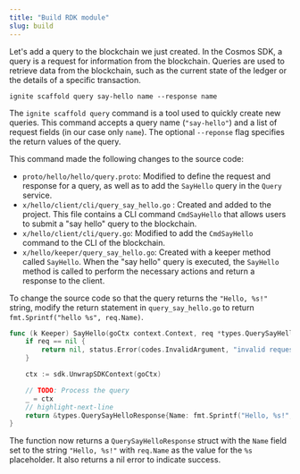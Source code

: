 ```yaml
---
title: "Build RDK module"
slug: build
---
```


Let's add a query to the blockchain we just created. In the Cosmos SDK, a query is a request for information from the blockchain. Queries are used to retrieve data from the blockchain, such as the current state of the ledger or the details of a specific transaction.

```
ignite scaffold query say-hello name --response name
```

The `ignite scaffold query` command is a tool used to quickly create new queries. This command accepts a query name (`"say-hello"`) and a list of request fields (in our case only `name`). The optional `--reponse` flag specifies the return values of the query.

This command made the following changes to the source code:

-   `proto/hello/hello/query.proto`: Modified to define the request and response for a query, as well as to add the `SayHello` query in the `Query` service.
-   `x/hello/client/cli/query_say_hello.go` : Created and added to the project. This file contains a CLI command `CmdSayHello` that allows users to submit a "say hello" query to the blockchain.
-   `x/hello/client/cli/query.go`: Modified to add the `CmdSayHello` command to the CLI of the blockchain.
-   `x/hello/keeper/query_say_hello.go`: Created with a keeper method called `SayHello`. When the "say hello" query is executed, the `SayHello` method is called to perform the necessary actions and return a response to the client.

To change the source code so that the query returns the `"Hello, %s!"` string, modify the return statement in `query_say_hello.go` to return `fmt.Sprintf("hello %s", req.Name)`.

```go title="x/hello/keeper/query_say_hello.go"
func (k Keeper) SayHello(goCtx context.Context, req *types.QuerySayHelloRequest) (*types.QuerySayHelloResponse, error) {
	if req == nil {
		return nil, status.Error(codes.InvalidArgument, "invalid request")
	}

	ctx := sdk.UnwrapSDKContext(goCtx)

	// TODO: Process the query
	_ = ctx
	// highlight-next-line
	return &types.QuerySayHelloResponse{Name: fmt.Sprintf("Hello, %s!", req.Name)}, nil
}
```

The function now returns a `QuerySayHelloResponse` struct with the `Name` field set to the string `"Hello, %s!"` with `req.Name` as the value for the `%s` placeholder. It also returns a nil error to indicate success.
